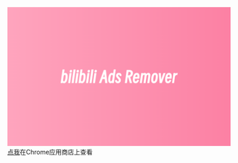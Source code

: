 <!--
 * @Description: 
 * @Author: 14K
 * @Date: 2023-11-18 14:26:38
 * @LastEditTime: 2024-11-12 18:13:15
 * @LastEditors: 14K
-->
![banner](https://github.com/14Kay/chrome-bili-ads-remove/raw/master/src/assets/image/banner.png)
<a href="https://chromewebstore.google.com/detail/bili-ads-remove/lkbhpmkdbfpalgbckhnjlpjdoogboofb?hl=zh-CN">点我</a>在Chrome应用商店上查看